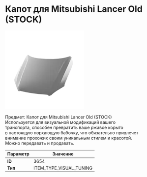 # Капот для Mitsubishi Lancer Old (STOCK)

![Item Image](../img/3654.webp?raw=true)

Предмет: Капот для Mitsubishi Lancer Old (STOCK)<br>Используется для визуальной модификаций вашего<br>транспорта, способен превратить ваше ржавое корыто<br>в настоящую порхающую бабочку, что обязательно привлечет<br>внимание прохожих своим уникальным стилем и красотой.<br>Можно передавать и продавать.


| Параметр | Значение |
|----------|----------|
| **ID** | 3654 |
| **Тип** | ITEM_TYPE_VISUAL_TUNING |

